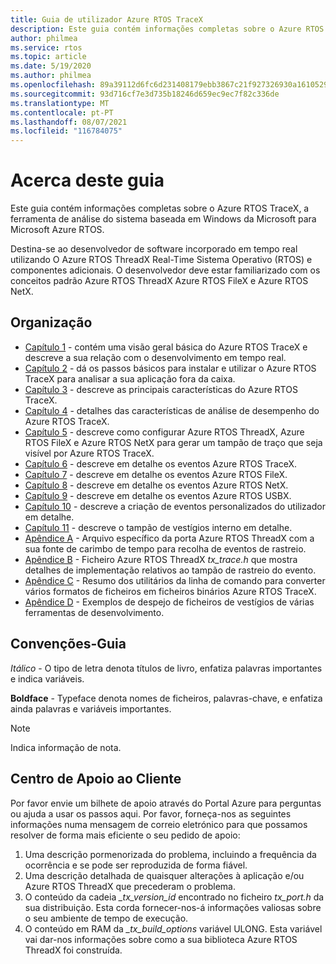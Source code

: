 ```yaml
---
title: Guia de utilizador Azure RTOS TraceX
description: Este guia contém informações completas sobre o Azure RTOS TraceX, a ferramenta de análise de sistema baseada em Windows da Microsoft.
author: philmea
ms.service: rtos
ms.topic: article
ms.date: 5/19/2020
ms.author: philmea
ms.openlocfilehash: 89a39112d6fc6d231408179ebb3867c21f927326930a1610529b142aa71a1027
ms.sourcegitcommit: 93d716cf7e3d735b18246d659ec9ec7f82c336de
ms.translationtype: MT
ms.contentlocale: pt-PT
ms.lasthandoff: 08/07/2021
ms.locfileid: "116784075"
---
```

# <a name="about-this-guide"></a>Acerca deste guia

Este guia contém informações completas sobre o Azure RTOS TraceX, a ferramenta de análise do sistema baseada em Windows da Microsoft para Microsoft Azure RTOS.

Destina-se ao desenvolvedor de software incorporado em tempo real utilizando O Azure RTOS ThreadX Real-Time Sistema Operativo (RTOS) e componentes adicionais. O desenvolvedor deve estar familiarizado com os conceitos padrão Azure RTOS ThreadX Azure RTOS FileX e Azure RTOS NetX.

## <a name="organization"></a>Organização

- [Capítulo 1](chapter1.md) - contém uma visão geral básica do Azure RTOS TraceX e descreve a sua relação com o desenvolvimento em tempo real.
- [Capítulo 2](chapter2.md) - dá os passos básicos para instalar e utilizar o Azure RTOS TraceX para analisar a sua aplicação fora da caixa.
- [Capítulo 3](chapter3.md) - descreve as principais características do Azure RTOS TraceX.
- [Capítulo 4](chapter4.md) - detalhes das características de análise de desempenho do Azure RTOS TraceX.
- [Capítulo 5](chapter5.md) - descreve como configurar Azure RTOS ThreadX, Azure RTOS FileX e Azure RTOS NetX para gerar um tampão de traço que seja visível por Azure RTOS TraceX.
- [Capítulo 6](chapter6.md) - descreve em detalhe os eventos Azure RTOS TraceX.
- [Capítulo 7](chapter7.md) - descreve em detalhe os eventos Azure RTOS FileX.
- [Capítulo 8](chapter8.md) - descreve em detalhe os eventos Azure RTOS NetX.
- [Capítulo 9](chapter9.md) - descreve em detalhe os eventos Azure RTOS USBX.
- [Capítulo 10](chapter10.md) - descreve a criação de eventos personalizados do utilizador em detalhe.
- [Capítulo 11](chapter11.md) - descreve o tampão de vestígios interno em detalhe.
- [Apêndice A](appendix-a.md) - Arquivo específico da porta Azure RTOS ThreadX com a sua fonte de carimbo de tempo para recolha de eventos de rastreio.
- [Apêndice B](appendix-b.md) - Ficheiro Azure RTOS ThreadX *tx_trace.h* que mostra detalhes de implementação relativos ao tampão de rastreio do evento.
- [Apêndice C](appendix-c.md) - Resumo dos utilitários da linha de comando para converter vários formatos de ficheiros em ficheiros binários Azure RTOS TraceX.
- [Apêndice D](appendix-d.md) - Exemplos de despejo de ficheiros de vestígios de várias ferramentas de desenvolvimento.

## <a name="guide-conventions"></a>Convenções-Guia

*Itálico* - O tipo de letra denota títulos de livro, enfatiza palavras importantes e indica variáveis.

**Boldface** - Typeface denota nomes de ficheiros, palavras-chave, e enfatiza ainda palavras e variáveis importantes.

> [!NOTE]
> Indica informação de nota.

## <a name="customer-support-center"></a>Centro de Apoio ao Cliente

Por favor envie um bilhete de apoio através do Portal Azure para perguntas ou ajuda a usar os passos aqui. Por favor, forneça-nos as seguintes informações numa mensagem de correio eletrónico para que possamos resolver de forma mais eficiente o seu pedido de apoio:

1. Uma descrição pormenorizada do problema, incluindo a frequência da ocorrência e se pode ser reproduzida de forma fiável.
2. Uma descrição detalhada de quaisquer alterações à aplicação e/ou Azure RTOS ThreadX que precederam o problema.
3. O conteúdo da cadeia *_tx_version_id* encontrado no ficheiro *tx_port.h* da sua distribuição. Esta corda fornecer-nos-á informações valiosas sobre o seu ambiente de tempo de execução.
4. O conteúdo em RAM da *_tx_build_options* variável ULONG. Esta variável vai dar-nos informações sobre como a sua biblioteca Azure RTOS ThreadX foi construída.

